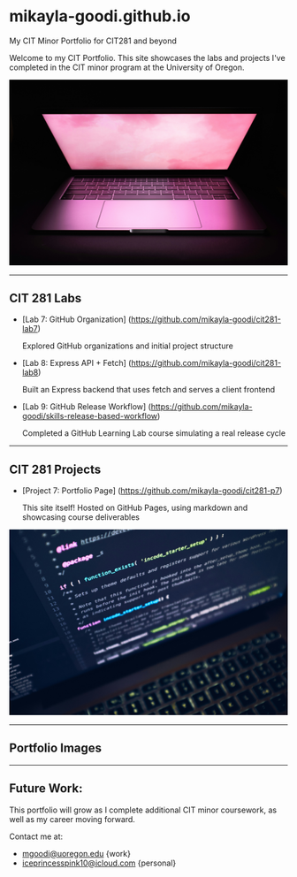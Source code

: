 # mikayla-goodi.github.io 
My CIT Minor Portfolio for CIT281 and beyond

Welcome to my CIT Portfolio. This site showcases the labs and projects I've completed in the CIT minor program at the University of Oregon.

<img src="batu-gezer-MDPg0yw4M1c-unsplash.jpg" width="600" alt="Banner">

---
## CIT 281 Labs

- [Lab 7: GitHub Organization]
  (https://github.com/mikayla-goodi/cit281-lab7)
  
  Explored GitHub organizations and initial project structure

- [Lab 8: Express API + Fetch]
  (https://github.com/mikayla-goodi/cit281-lab8)
  
  Built an Express backend that uses fetch and serves a client frontend

- [Lab 9: GitHub Release Workflow]
  (https://github.com/mikayla-goodi/skills-release-based-workflow)
  
  Completed a GitHub Learning Lab course simulating a real release cycle

---
## CIT 281 Projects

- [Project 7: Portfolio Page]
  (https://github.com/mikayla-goodi/cit281-p7)
  
  This site itself! Hosted on GitHub Pages, using markdown and showcasing course deliverables
  
<img src="luca-bravo-XJXWbfSo2f0-unsplash.jpg" width="600" alt="Banner">
  
---
## Portfolio Images




---
## Future Work:
This portfolio will grow as I complete additional CIT minor coursework, as well as my career moving forward. 

Contact me at: 
- mgoodi@uoregon.edu {work}
- iceprincesspink10@icloud.com {personal}
